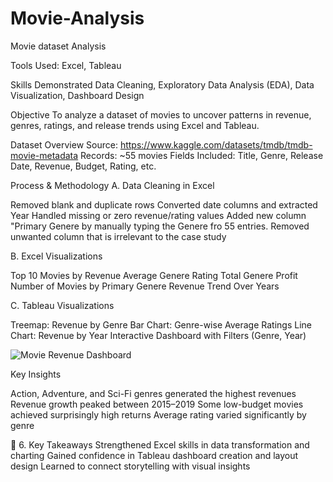 # Movie-Analysis
Movie dataset Analysis

Tools Used:
Excel, Tableau

Skills Demonstrated
Data Cleaning, Exploratory Data Analysis (EDA), Data Visualization, Dashboard Design

Objective
To analyze a dataset of movies to uncover patterns in revenue, genres, ratings, and release trends using Excel and Tableau.

Dataset Overview
Source: https://www.kaggle.com/datasets/tmdb/tmdb-movie-metadata
Records: ~55 movies
Fields Included: Title, Genre, Release Date, Revenue, Budget, Rating, etc.

Process & Methodology
A. Data Cleaning in Excel

Removed blank and duplicate rows
Converted date columns and extracted Year
Handled missing or zero revenue/rating values
Added new column "Primary Genere by manually typing the Genere fro 55 entries.
Removed unwanted column that is irrelevant to the case study

B. Excel Visualizations

Top 10 Movies by Revenue
Average Genere Rating
Total Genere Profit
Number of Movies by Primary Genere
Revenue Trend Over Years

C. Tableau Visualizations

Treemap: Revenue by Genre
Bar Chart: Genre-wise Average Ratings
Line Chart: Revenue by Year
Interactive Dashboard with Filters (Genre, Year)

![Movie Revenue Dashboard](https://github.com/user-attachments/assets/7efe5da4-a900-4c86-aced-c0d8182412c0)


Key Insights

Action, Adventure, and Sci-Fi genres generated the highest revenues
Revenue growth peaked between 2015–2019
Some low-budget movies achieved surprisingly high returns
Average rating varied significantly by genre




🎯 6. Key Takeaways
Strengthened Excel skills in data transformation and charting
Gained confidence in Tableau dashboard creation and layout design
Learned to connect storytelling with visual insights
